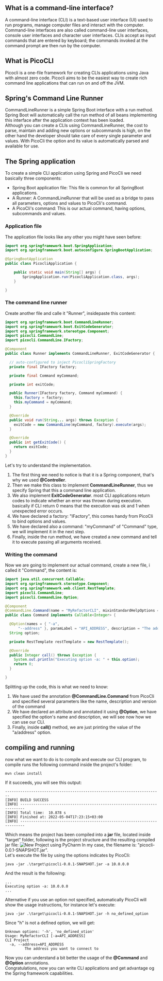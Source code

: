 ## What is a command-line interface?
A command-line interface (CLI) is a text-based user interface (UI) used to run programs, manage computer files and interact with the computer. Command-line interfaces are also called command-line user interfaces, console user interfaces and character user interfaces. 
CLIs accept as input commands that are entered by keyboard; the commands invoked at the command prompt are then run by the computer.

## What is PicoCLI
Picocli is a one-file framework for creating CLIs applications using Java with almost zero code. Picocli aims to be the easiest way to create rich command line applications that can run on and off the JVM.

## Spring's Command Line Runner
CommandLineRunner is a simple Spring Boot interface with a run method. Spring Boot will automatically call the run method of all beans implementing this interface after the application context has been loaded.  
Although you can create a CLIs using CommandLineRunner, the cost to parse, maintain and adding new options or subcommands is high, on the other hand the developer should take care of every single parameter and values. With PicoCli the option and its value is automatically parsed and available for use.

## The Spring application
To create a simple CLI application using Spring and PicoCli we need basically three components:  
* Spring Boot application file: This file is common for all SpringBoot applications.
* A Runner: A CommandLineRunner that will be used as a bridge to pass all parameters, options and values to PicoCli's command.
* A PicoCli's command: This is our actual command, having options, subcommands and values.

### Application file
The application file looks like any other you might have seen before:
```java
import org.springframework.boot.SpringApplication;
import org.springframework.boot.autoconfigure.SpringBootApplication;

@SpringBootApplication
public class PicocliApplication {

	public static void main(String[] args) {
		SpringApplication.run(PicocliApplication.class, args);
	}

}
```

### The command line runner
Create another file and calle it "Runner", insidepaste this content:

```java
import org.springframework.boot.CommandLineRunner;
import org.springframework.boot.ExitCodeGenerator;
import org.springframework.stereotype.Component;
import picocli.CommandLine;
import picocli.CommandLine.IFactory;

@Component
public class Runner implements CommandLineRunner, ExitCodeGenerator {

  // auto-configured to inject PicocliSpringFactory
  private final IFactory factory;

  private final Command myCommand;

  private int exitCode;

  public Runner(IFactory factory, Command myCommand) {
    this.factory = factory;
    this.myCommand = myCommand;
  }

  @Override
  public void run(String... args) throws Exception {
    exitCode = new CommandLine(myCommand, factory).execute(args);
  }

  @Override
  public int getExitCode() {
    return exitCode;
  }
}
```
Let's try to understand the implementation.  

1. The first thing we need to notice is that it is a Spring component, that's why we used **@Controller**.  
2. Then we make this class to implement **CommandLineRunner**, thus we specify Spring that this a command line application.  
3. We also implement **ExitCodeGenerator**. most CLI applications return codes to indicate whether an error was thrown during execution. basically if CLI return 0 means that the execution was ok and 1 when unexpected error occurs.
4. We have declared a factory: "IFactory", this comes handy from PicoCli to bind options and values.
5. We have declared also a command: "myCommand" of "Command" type, we will implement it in the next step.
6. Finally, inside the run method, we have created a new command and tell it to execute passing all arguments received.

### Writing the command
Now we are going to implement our actual command, create a new file, i called it "Command", the content is:
```java
import java.util.concurrent.Callable;
import org.springframework.stereotype.Component;
import org.springframework.web.client.RestTemplate;
import picocli.CommandLine;
import picocli.CommandLine.Option;

@Component
@CommandLine.Command(name = "MyRefactorCLI", mixinStandardHelpOptions = true, version = "myrefactor-cli-1.0", description = "CLI Project")
public class Command implements Callable<Integer> {

  @Option(names = { "-a",
      "--address" }, paramLabel = "API_ADDRESS", description = "The address you want to connect to")
  String option;

  private RestTemplate restTemplate = new RestTemplate();

  @Override
  public Integer call() throws Exception {
    System.out.println("Executing option -a: " + this.option);
    return 0;
  }

}
```
Splitting up the code, this is what we need to know:  
1. We have used the annotation **@CommandLine.Command** from PicoCli and specified several parameters like the name, description and version of the command
2. We have declared an attribute and annotated it using **@Option**, we have specified the option's name and description, we will see now how we can use our CLI.
3. Finally, inside **call()** method, we are just printing the value of the "a/address" option.

## compiling and running
now what we want to do is to compile and execute our CLI program, to compile runs the following command inside the project's folder:
```commandline
mvn clean install
```
If it succeeds, you will see this output:
```commandline
------------------------------------------------------------------------
[INFO] BUILD SUCCESS
[INFO] ------------------------------------------------------------------------
[INFO] Total time:  10.878 s
[INFO] Finished at: 2022-05-04T17:23:15+03:00
[INFO] ------------------------------------------------------------------------
```
Which means the project has been compiled into a **jar** file, located inside "target" folder, following is the project structure and the resulting compiled jar file:
![New Project using PyCharm](https://drive.google.com/uc?id=1DfB0SB0T33HjrMtT5EPwWEEtKK7twzRM)
In my case, the filename is: "picocli-0.0.1-SNAPSHOT.jar".  
Let's execute the file by using the options indicates by PicoCli:
```commandline
java -jar .\target\picocli-0.0.1-SNAPSHOT.jar -a 10.0.0.0
```
And the result is the following:
```commandline
...
Executing option -a: 10.0.0.0
...
```
Alternative if you use an option not specified, automatically PicoCli will show the usage instructions, for instance let's execute:
```commandline
java -jar .\target\picocli-0.0.1-SNAPSHOT.jar -h no_defined_option
```
Since "h" is not a defined option, we will get:
```commandline
Unknown options: '-h', 'no_defined_otion'
Usage: MyRefactorCLI [-a=API_ADDRESS]
CLI Project
  -a, --address=API_ADDRESS
         The address you want to connect to
```
Now you can understand a bit better the usage of the **@Command** and **@Option** annotations.  
Congratulations, now you can write CLI applications and get advantage og the Spring framework capabilities.